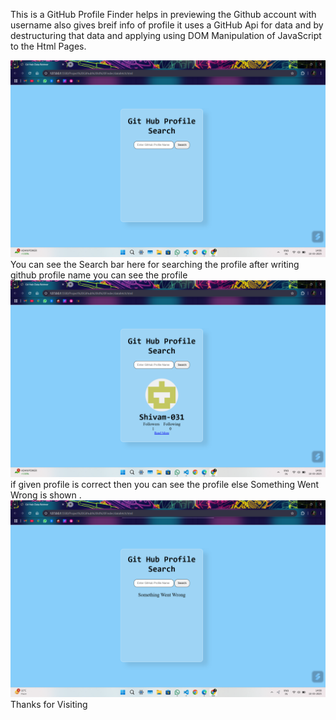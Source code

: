 This is a GitHub Profile Finder helps in previewing the Github account with username also gives breif info of profile it uses a GitHub Api for data and by destructuring that data and applying using DOM Manipulation of JavaScript to the Html Pages.

<img src="./img/img1.png" alt="img1"></img>
You can see the Search bar here  for searching the profile after writing github profile name you can see the profile 
<img src="./img/img2.png" alt="img2"></img>
if given profile is correct then you can see the profile else Something Went Wrong is shown .
<img src="./img/img3.png" alt="img3"></img>
Thanks for Visiting
